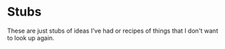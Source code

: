 # Stubs

These are just stubs of ideas I've had or recipes of things that I don't want
to look up again.
